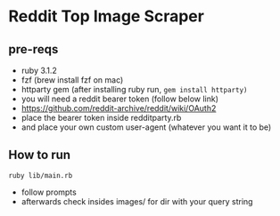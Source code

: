 # Reddit Top Image Scraper

## pre-reqs
- ruby 3.1.2
- fzf (brew install fzf on mac)
- httparty gem (after installing ruby run, ```gem install httparty)```
- you will need a reddit bearer token (follow below link)
- https://github.com/reddit-archive/reddit/wiki/OAuth2
- place the bearer token inside redditparty.rb
- and place your own custom user-agent (whatever you want it to be)
## How to run
```ruby lib/main.rb```
- follow prompts
- afterwards check insides images/ for dir with your query string
